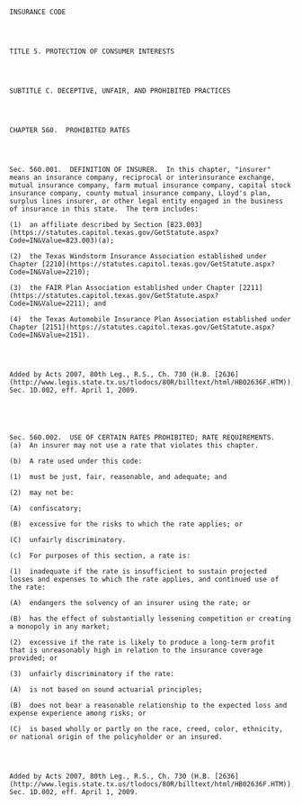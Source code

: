 ﻿
    
    
    	
    					
    
    
    INSURANCE CODE
    
      
    
    
    TITLE 5. PROTECTION OF CONSUMER INTERESTS
    
      
    
    
    SUBTITLE C. DECEPTIVE, UNFAIR, AND PROHIBITED PRACTICES
    
      
    
    
    CHAPTER 560.  PROHIBITED RATES
    
      
    
    
    Sec. 560.001.  DEFINITION OF INSURER.  In this chapter, "insurer" means an insurance company, reciprocal or interinsurance exchange, mutual insurance company, farm mutual insurance company, capital stock insurance company, county mutual insurance company, Lloyd's plan, surplus lines insurer, or other legal entity engaged in the business of insurance in this state.  The term includes:
    
    (1)  an affiliate described by Section [823.003](https://statutes.capitol.texas.gov/GetStatute.aspx?Code=IN&Value=823.003)(a);
    
    (2)  the Texas Windstorm Insurance Association established under Chapter [2210](https://statutes.capitol.texas.gov/GetStatute.aspx?Code=IN&Value=2210);
    
    (3)  the FAIR Plan Association established under Chapter [2211](https://statutes.capitol.texas.gov/GetStatute.aspx?Code=IN&Value=2211); and
    
    (4)  the Texas Automobile Insurance Plan Association established under Chapter [2151](https://statutes.capitol.texas.gov/GetStatute.aspx?Code=IN&Value=2151).
    
    
    
    
    Added by Acts 2007, 80th Leg., R.S., Ch. 730 (H.B. [2636](http://www.legis.state.tx.us/tlodocs/80R/billtext/html/HB02636F.HTM)), Sec. 1D.002, eff. April 1, 2009.
    
    
    
    
    
    Sec. 560.002.  USE OF CERTAIN RATES PROHIBITED; RATE REQUIREMENTS.  (a)  An insurer may not use a rate that violates this chapter.
    
    (b)  A rate used under this code:
    
    (1)  must be just, fair, reasonable, and adequate; and
    
    (2)  may not be:
    
    (A)  confiscatory;
    
    (B)  excessive for the risks to which the rate applies; or
    
    (C)  unfairly discriminatory.
    
    (c)  For purposes of this section, a rate is:
    
    (1)  inadequate if the rate is insufficient to sustain projected losses and expenses to which the rate applies, and continued use of the rate:
    
    (A)  endangers the solvency of an insurer using the rate; or
    
    (B)  has the effect of substantially lessening competition or creating a monopoly in any market;
    
    (2)  excessive if the rate is likely to produce a long-term profit that is unreasonably high in relation to the insurance coverage provided; or
    
    (3)  unfairly discriminatory if the rate:
    
    (A)  is not based on sound actuarial principles;
    
    (B)  does not bear a reasonable relationship to the expected loss and expense experience among risks; or
    
    (C)  is based wholly or partly on the race, creed, color, ethnicity, or national origin of the policyholder or an insured.
    
    
    
    
    Added by Acts 2007, 80th Leg., R.S., Ch. 730 (H.B. [2636](http://www.legis.state.tx.us/tlodocs/80R/billtext/html/HB02636F.HTM)), Sec. 1D.002, eff. April 1, 2009.
    
    
    
    
    				
